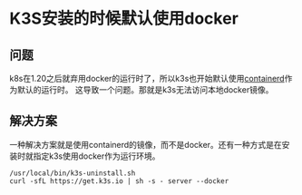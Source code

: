 # K3S安装的时候默认使用docker

## 问题

k8s在1.20之后就弃用docker的运行时了，所以k3s也开始默认使用[containerd](https://containerd.io/)作为默认的运行时。
这导致一个问题。那就是k3s无法访问本地docker镜像。

## 解决方案

一种解决方案就是使用containerd的镜像，而不是docker。还有一种方式是在安装时就指定k3s使用docker作为运行环境。

```shell
/usr/local/bin/k3s-uninstall.sh
curl -sfL https://get.k3s.io | sh -s - server --docker
```
